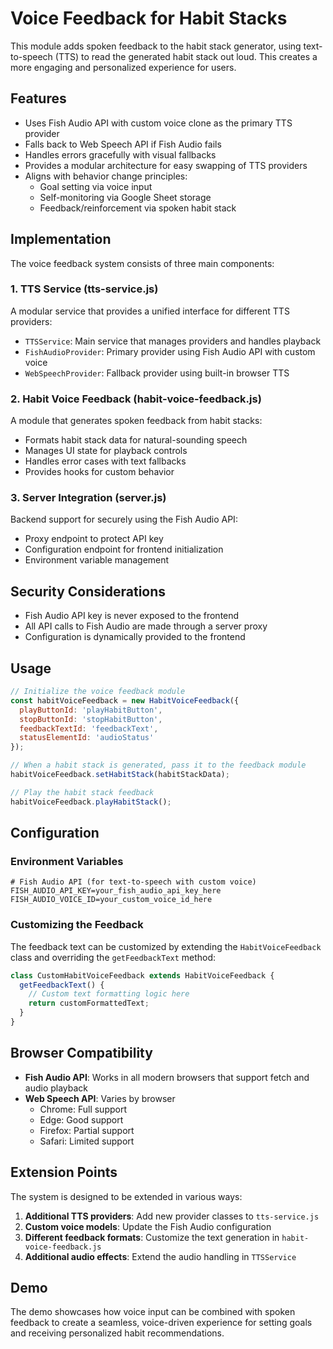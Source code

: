 # Voice Feedback for Habit Stacks

This module adds spoken feedback to the habit stack generator, using text-to-speech (TTS) to read the generated habit stack out loud. This creates a more engaging and personalized experience for users.

## Features

- Uses Fish Audio API with custom voice clone as the primary TTS provider
- Falls back to Web Speech API if Fish Audio fails
- Handles errors gracefully with visual fallbacks
- Provides a modular architecture for easy swapping of TTS providers
- Aligns with behavior change principles:
  - Goal setting via voice input
  - Self-monitoring via Google Sheet storage
  - Feedback/reinforcement via spoken habit stack

## Implementation

The voice feedback system consists of three main components:

### 1. TTS Service (tts-service.js)

A modular service that provides a unified interface for different TTS providers:

- `TTSService`: Main service that manages providers and handles playback
- `FishAudioProvider`: Primary provider using Fish Audio API with custom voice
- `WebSpeechProvider`: Fallback provider using built-in browser TTS

### 2. Habit Voice Feedback (habit-voice-feedback.js)

A module that generates spoken feedback from habit stacks:

- Formats habit stack data for natural-sounding speech
- Manages UI state for playback controls
- Handles error cases with text fallbacks
- Provides hooks for custom behavior

### 3. Server Integration (server.js)

Backend support for securely using the Fish Audio API:

- Proxy endpoint to protect API key
- Configuration endpoint for frontend initialization
- Environment variable management

## Security Considerations

- Fish Audio API key is never exposed to the frontend
- All API calls to Fish Audio are made through a server proxy
- Configuration is dynamically provided to the frontend

## Usage

```javascript
// Initialize the voice feedback module
const habitVoiceFeedback = new HabitVoiceFeedback({
  playButtonId: 'playHabitButton',
  stopButtonId: 'stopHabitButton',
  feedbackTextId: 'feedbackText',
  statusElementId: 'audioStatus'
});

// When a habit stack is generated, pass it to the feedback module
habitVoiceFeedback.setHabitStack(habitStackData);

// Play the habit stack feedback
habitVoiceFeedback.playHabitStack();
```

## Configuration

### Environment Variables

```
# Fish Audio API (for text-to-speech with custom voice)
FISH_AUDIO_API_KEY=your_fish_audio_api_key_here
FISH_AUDIO_VOICE_ID=your_custom_voice_id_here
```

### Customizing the Feedback

The feedback text can be customized by extending the `HabitVoiceFeedback` class and overriding the `getFeedbackText` method:

```javascript
class CustomHabitVoiceFeedback extends HabitVoiceFeedback {
  getFeedbackText() {
    // Custom text formatting logic here
    return customFormattedText;
  }
}
```

## Browser Compatibility

- **Fish Audio API**: Works in all modern browsers that support fetch and audio playback
- **Web Speech API**: Varies by browser
  - Chrome: Full support
  - Edge: Good support
  - Firefox: Partial support
  - Safari: Limited support

## Extension Points

The system is designed to be extended in various ways:

1. **Additional TTS providers**: Add new provider classes to `tts-service.js`
2. **Custom voice models**: Update the Fish Audio configuration
3. **Different feedback formats**: Customize the text generation in `habit-voice-feedback.js`
4. **Additional audio effects**: Extend the audio handling in `TTSService`

## Demo

The demo showcases how voice input can be combined with spoken feedback to create a seamless, voice-driven experience for setting goals and receiving personalized habit recommendations. 